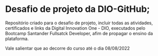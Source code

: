 # Desafio de projeto da DIO-GitHub;

Repositório criado para o desafio de projeto, incluir todas as atividades, certificados e links da Digital Innovation One - DIO, executados pelo Bootcamp Santander Fullsatck Developer, afim de propagar o ensino da plataforma.

Vale salientar que ao decorre do curso até o dia 08/08/2022

                  

